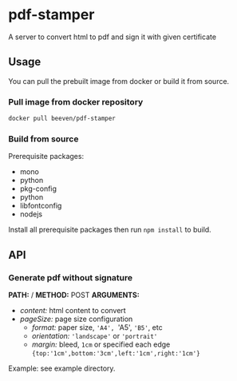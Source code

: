 pdf-stamper
====

A server to convert html to pdf and sign it with given certificate


Usage
-----
You can pull the prebuilt image from docker or build it from source.

### Pull image from docker repository
```bash
docker pull beeven/pdf-stamper
```

### Build from source
Prerequisite packages:
* mono
* python
* pkg-config
* python
* libfontconfig
* nodejs

Install all prerequisite packages then run ```npm install``` to build.


API
----

### Generate pdf without signature
**PATH:** /
**METHOD:** POST
**ARGUMENTS:**
* *content:* html content to convert
* *pageSize:* page size configuration
    * *format:* paper size, `'A4', `'A5', `'B5'`, etc
    * *orientation:* `'landscape'` or `'portrait'`
    * *margin:* bleed, `1cm` or specified each edge ```{top:'1cm',bottom:'3cm',left:'1cm',right:'1cm'}```

Example: see example directory.
